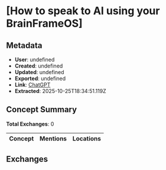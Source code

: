 # \[How to speak to AI using your BrainFrameOS\]

## Metadata

- **User**: undefined
- **Created**: undefined
- **Updated**: undefined
- **Exported**: undefined
- **Link**: [ChatGPT](undefined)
- **Extracted**: 2025-10-25T18:34:51.119Z

## Concept Summary

**Total Exchanges**: 0

| Concept | Mentions | Locations |
|---------|----------|----------|

## Exchanges

